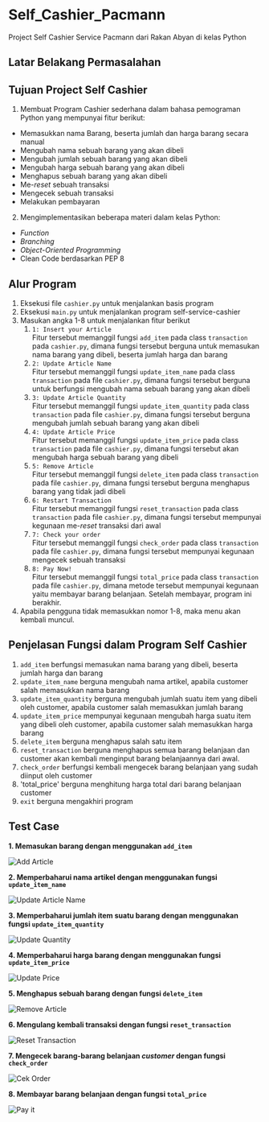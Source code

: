 # Self_Cashier_Pacmann
Project Self Cashier Service Pacmann dari Rakan Abyan di kelas Python 

## Latar Belakang Permasalahan



## Tujuan Project Self Cashier
1. Membuat Program Cashier sederhana dalam bahasa pemograman Python yang mempunyai fitur berikut: 
  - Memasukkan nama Barang, beserta jumlah dan harga barang secara manual
  - Mengubah nama sebuah barang yang akan dibeli
  - Mengubah jumlah sebuah barang yang akan dibeli 
  - Mengubah harga sebuah barang yang akan dibeli
  - Menghapus sebuah barang yang akan dibeli
  - Me-_reset_ sebuah transaksi
  - Mengecek sebuah transaksi
  - Melakukan pembayaran
  
2. Mengimplementasikan beberapa materi dalam kelas Python:
  - _Function_
  - _Branching_
  - _Object-Oriented Programming_
  - Clean Code berdasarkan PEP 8
  
 ## Alur Program
 
 1. Eksekusi file ``cashier.py`` untuk menjalankan basis program
 2. Eksekusi ``main.py`` untuk menjalankan program self-service-cashier
 3. Masukan angka 1-8 untuk menjalankan fitur berikut
    1. ``1: Insert your Article`` <br>
    Fitur tersebut memanggil fungsi ``add_item`` pada class ``transaction`` pada ``cashier.py``, dimana fungsi tersebut berguna untuk memasukan nama barang yang dibeli, beserta jumlah harga dan barang
    2. ``2: Update Article Name``<br>
    Fitur tersebut memanggil fungsi ``update_item_name`` pada class ``transaction`` pada file ``cashier.py``, dimana fungsi tersebut berguna untuk berfungsi mengubah nama sebuah barang yang akan dibeli
    3. ``3: Update Article Quantity``<br> 
    Fitur tersebut memanggil fungsi ``update_item_quantity`` pada class ``transaction`` pada file ``cashier.py``, dimana fungsi tersebut berguna mengubah jumlah sebuah barang yang akan dibeli
    4. ``4: Update Article Price`` <br> Fitur tersebut memanggil fungsi ``update_item_price`` pada class ``transaction`` pada file ``cashier.py``, dimana fungsi tersebut akan mengubah harga sebuah barang yang dibeli
    5. ``5: Remove Article``<br> Fitur tersebut memanggil fungsi ``delete_item`` pada class ``transaction`` pada file ``cashier.py``, dimana fungsi tersebut berguna menghapus barang yang tidak jadi dibeli
    6. ``6: Restart Transaction``<br> Fitur tersebut memanggil fungsi ``reset_transaction`` pada class ``transaction`` pada file ``cashier.py``, dimana fungsi tersebut mempunyai kegunaan me-_reset_ transaksi dari awal
    7. ``7: Check your order``<br> Fitur tersebut memanggil fungsi ``check_order`` pada class ``transaction`` pada file ``cashier.py``, dimana fungsi tersebut mempunyai kegunaan mengecek sebuah transaksi
    8. ``8: Pay Now!`` <br> Fitur tersebut memanggil fungsi ``total_price`` pada class ``transaction`` pada file ``cashier.py``, dimana metode tersebut mempunyai kegunaan yaitu membayar barang belanjaan. Setelah membayar, program ini berakhir.
  4. Apabila pengguna tidak memasukkan nomor 1-8, maka menu akan kembali muncul.

 ## Penjelasan Fungsi dalam Program Self Cashier
 
 1. ``add_item`` berfungsi memasukan nama barang yang dibeli, beserta jumlah harga dan barang 
 2. `update_item_name` berguna mengubah nama artikel, apabila customer salah memasukkan nama barang
 3. `update_item_quantity` berguna mengubah jumlah suatu item yang dibeli oleh customer, apabila customer salah memasukkan jumlah barang
 4. `update_item_price` mempunyai kegunaan mengubah harga suatu item yang dibeli oleh customer, apabila customer salah memasukkan harga barang
 5. `delete_item` berguna menghapus salah satu item 
 6. `reset_transaction` berguna menghapus semua barang belanjaan dan customer akan kembali menginput barang belanjaannya dari awal.
 7. `check_order` berfungsi kembali mengecek barang belanjaan yang sudah diinput oleh customer
 8. 'total_price' berguna menghitung harga total dari barang belanjaan customer
 9. `exit` berguna mengakhiri program
 
 ## Test Case
 **1. Memasukan barang dengan menggunakan `add_item`**
 
 ![Add Article](https://user-images.githubusercontent.com/92530633/218282106-0633ac53-5b4e-4459-be90-74f9bb10660a.png)
 
 **2. Memperbaharui nama artikel dengan menggunakan fungsi `update_item_name`**
 
 ![Update Article Name](https://user-images.githubusercontent.com/92530633/218282134-944df3a3-74dc-4081-9a23-22b2a09e10cf.png)
 
 **3. Memperbaharui jumlah item suatu barang dengan menggunakan fungsi `update_item_quantity`**
 
 ![Update Quantity](https://user-images.githubusercontent.com/92530633/218282203-6c1bef25-a25b-4f7d-b092-ae0ed86b4eec.png)
 
 **4. Memperbaharui harga barang dengan menggunakan fungsi `update_item_price`**
 
 ![Update Price](https://user-images.githubusercontent.com/92530633/218282315-f57c91ec-11d3-404a-93a9-8317f158e6e4.png)

 **5. Menghapus sebuah barang dengan fungsi `delete_item`**
 
 ![Remove Article](https://user-images.githubusercontent.com/92530633/218282318-1ed01bdb-9d22-4147-9529-a784176b9b08.png)

 **6. Mengulang kembali transaksi dengan fungsi `reset_transaction`**
 
 ![Reset Transaction](https://user-images.githubusercontent.com/92530633/218282323-3557cef0-3715-4dd1-b35b-094bc3aa0f84.png)

 **7. Mengecek barang-barang belanjaan _customer_ dengan fungsi `check_order`**
 
 ![Cek Order](https://user-images.githubusercontent.com/92530633/218282326-cab86456-4a17-4999-b36c-8c0c3fec998a.png)

 **8. Membayar barang belanjaan dengan fungsi `total_price`**
 
 ![Pay it](https://user-images.githubusercontent.com/92530633/218282327-e9eae38c-38ba-46a0-9da9-26fc361fac5f.png)




 
